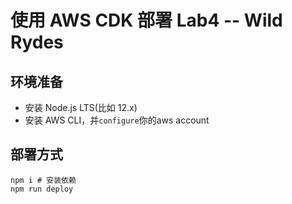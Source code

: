 # 使用 AWS CDK 部署 Lab4 -- Wild Rydes

## 环境准备

- 安装 Node.js LTS(比如 12.x)
- 安装 AWS CLI，并`configure`你的aws account

## 部署方式

```shell
npm i # 安装依赖
npm run deploy
```
